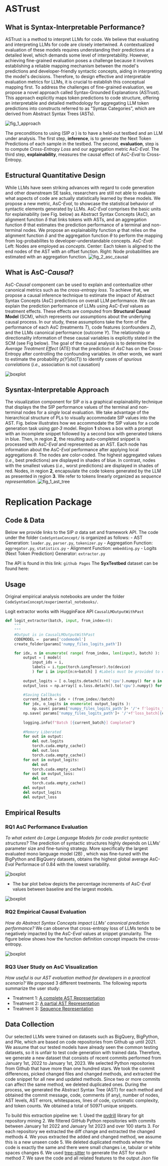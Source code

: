 # ASTrust

<!-- WARNING: THIS FILE WAS AUTOGENERATED! DO NOT EDIT! -->

## What is Syntax-Interpretable Performance?

ASTrust is a method to interpret LLMs for code. We believe that evaluating and interpreting LLMs for code are closely intertwined. A contextualized evaluation of these models requires understanding their predictions at a detailed level, which demands some level of interpretability. However, achieving fine-grained evaluation poses a challenge because it involves establishing a reliable mapping mechanism between the model's predictions and developer-friendly syntactic concepts, aiding in interpreting the model's decisions. Therefore, to design effective and interpretable evaluation metrics for LLMs, it is crucial to establish this conceptual mapping first. To address the challenges of fine-grained evaluation, we propose a novel approach called Syntax-Grounded Explanations (ASTrust). This approach explicitly maps token predictions to code structure, offering an interpretable and detailed methodology for aggregating LLM token predictions into constructs referred to as "Syntax Categories", which are derived from Abstract Syntax Trees (ASTs).


![fig_1_approach](https://github.com/WM-SEMERU/CodeSyntaxConcept/assets/1779831/5ef2267e-e34e-4702-8b4b-aa854b8b5ad3)



The preconditions to using (SIP $`\alpha`$ ) is to have a held-out testbed and
an LLM under analysis. The first step, **inference**, is to generate the
Next Token Predictions of each sample in the testbed. The second,
**evaluation**, step is to compute *Cross-Entropy Loss* and our
aggregation metric AsC-*Eval*. The third step, **explainability**,
measures the causal effect of AsC-*Eval* to Cross-Entropy.

## Estructural Quantitative Design

While LLMs have seen striking advances with regard to code generation
and other downstream SE tasks, researchers are still not able to
evaluate what aspects of code are actually statistically learned by
these models. We propose a new metric, AsC-*Eval*, to showcase the
statistical behavior of syntactic elements generated by LLMs. AsC-*Eval*
comprises the basic units for explainability (see Fig. below) as
Abstract Syntax Concepts (AsC), an alignment function $\delta$ that
links tokens with ASTs, and an aggregation function $\theta$ that
estimates the prediction performance of a terminal and non-terminal
nodes. We propose an explainability function $\varphi$ that relies on
the alignment function $\delta$ and the aggregation function $\theta$ to
perform the mapping from log-probabilites to developer-understandable
concepts. AsC-*Eval*: Left: Nodes are employed as *concepts*. Center:
Each token is aligned to the end nodes of the AST with an offset
function. Right: Node probabilities are estimated with an aggregation
function.
![fig_2_asc_causal](https://github.com/WM-SEMERU/CodeSyntaxConcept/assets/1779831/24f65453-0247-4f20-a34e-59dbf9903e8e)



## What is AsC-*Causal*?

AsC-*Causal* component can be used to explain and contextualize other
canonical metrics such as the *cross-entropy loss*. To achieve that, we
propose a causal inference technique to estimate the impact of Abstract
Syntax Concepts (AsC) predictions on overall LLM performance. We can
explain the prediction performance of LLMs using AsC-*Eval* values as
treatment effects. These effects are computed from **Structural Causal
Model** (SCM), which represents our assumptions about the underlying
causal process. In our study, these assumptions take the form of the
performance of each AsC (treatments $T$), code features (confounders
$Z$), and the LLMs canonical performance (outcome $Y$). The relationship
or directionality information of these causal variables is explicitly
stated in the SCM (see Fig below). The goal of the causal analysis is to
determine the *Average Treatment Effect* (ATE) that the prediction of
*AsC* has on the Cross-Entropy after controlling the confounding
variables. In other words, we want to estimate the probability
$p(Y|do(T))$ to identify cases of *spurious correlations* (*i.e.,*
association is not causation)

![boxplot](./figures/approach/asccausal.png "Causal")

## Sysntax-Interpretable Approach

The visualization component for SIP $`\alpha`$ is a graphical explainability
technique that displays the the SIP performance values of the
terminal and non-terminal nodes for a *single* local evaluation. We take
advantage of the hierarchical structure of PLs to visually accommodate
SIP values into the AST. Fig. below illustrates how we
accommodate the SIP values for a code generation task using
*gpt-3* model. Region **1** shows a box with a prompt with an incomplete
snippet followed by a second box with generated tokens in blue. Then, in
region **2**, the resulting auto-completed snippet is processed with
AsC-*Eval* and represented as an AST. Each node has information about
the AsC-*Eval* performance after applying local aggregations $\theta$.
The nodes are color-coded. The highest aggregated values (*i.e.,* best
predictions) are displayed in shades of blue. In contrast, nodes with
the smallest values (*i.e.,* worst predictions) are displayed in shades
of red. Nodes, in region **2**, encapsulate the code tokens generated by
the LLM as presented in region **3**. We refer to tokens linearly
organized as *sequence representation*.
![fig_1_ast_tree](https://github.com/WM-SEMERU/CodeSyntaxConcept/assets/1779831/dab3e16a-6507-4a72-8314-0effb0766060)



# Replication Package

## Code & Data

Below we provide links to the SIP $`\alpha`$ data set and framework API.
The code under the folder `CodeSyntaxConcept/` is organized as
follows: - AST Generation: `loader.py`, `parser.py`, `tokenizer.py` -
Aggregation Function: `aggregator.py`, `statistics.py` - Alignment
Function: `embedding.py` - Logits (Next Token Prediction) Generator:
`extractor.py`

The API is found in this link: `github Pages` The **SyxTestbed** dataset
can be found here:

## Usage

Original empirical analysis notebooks are under the folder
`CodeSyntaxConcept/experimental_notebooks/`.

Logit extractor works with HugginFace API `CausalLMOutputWithPast`

``` python
def logit_extractor(batch, input, from_index=0):
    """
    """
    #Output is in CausalLMOutputWithPast
    CODEMODEL =  params['codemodel']
    create_folder(params['numpy_files_logits_path'])

    for idx, n in enumerate( range( from_index, len(input), batch) ):
        output = [ model( 
            input_ids = i, 
            labels = i.type(torch.LongTensor).to(device) 
            ) for i in input[n:n+batch] ] #Labels must be provided to compute loss
    
        output_logits = [ o.logits.detach().to('cpu').numpy() for o in output ]  #Logits Extraction
        output_loss = np.array([ o.loss.detach().to('cpu').numpy() for o in output ])  #Language modeling loss (for next-token prediction).

        #Saving Callbacks
        current_batch = idx + (from_index//batch)
        for jdx, o_logits in enumerate( output_logits ):
            np.save( params['numpy_files_logits_path']+ '/'+ f'logits_tensor[{jdx+n}]_batch[{current_batch}]_model[{CODEMODEL}].npy', o_logits) #Saving LOGITS
        np.save( params['numpy_files_logits_path']+ '/'+f'loss_batch[{current_batch}]_model[{CODEMODEL}].npy', output_loss) #Saving LOSS
        
        logging.info(f"Batch [{current_batch}] Completed")
        
        #Memory Liberated
        for out in output:
            del out.logits
            torch.cuda.empty_cache()
            del out.loss
            torch.cuda.empty_cache()
        for out in output_logits:
            del out
            torch.cuda.empty_cache()
        for out in output_loss:
            del out
            torch.cuda.empty_cache()
        del output
        del output_logits
        del output_loss
```

## Empirical Results

### RQ1 AsC Performance Evaluation

*To what extent do Large Language Models for code predict syntactic
structures?* The prediction of syntactic structures highly depends on
LLMs’ parameter size and fine-tuning strategy. More specifically the
largest evaluated mono language model (2B) , which was fine-tuned with
the BigPython and BigQuery datasets, obtains the highest global average
AsC-*Eval* Performace of $0.84$ with the lowest variability.

![boxplot](./figures/results/rq1/ascperformance.png "ascperformance")

- The bar plot below depicts the percentage increments of AsC-*Eval*
  values between baseline and the largest models.

![boxplot](./figures/results/rq1/increment_bars.png "ascperformance")

### RQ2 Empirical Causal Evaluation

*How do Abstract Syntax Concepts impact LLMs’ canonical prediction
performance?* We can observe that cross-entropy loss of LLMs tends to be
negatively impacted by the AsC-*Eval* values at snippet granularity. The
figure below shows how the function definition concept impacts the
cross-entropy.

![boxplot](./figures/results/rq2/output_2.7B_corr_loss.png "corr_loss_ccp")

### RQ3 User Study on AsC Visualization

*How useful is our AST evaluation method for developers in a practical
scenario?* We proposed 3 different treetments. The following reports
summarize the user study:

- Treatment 1: [A complete AST
  Representation](https://github.com/xxxxx/CodeSyntaxConcept/blob/master/reports/AST-Complete.pdf)
- Treatment 2: [A partial AST
  Representation](https://github.com/xxxxx/CodeSyntaxConcept/blob/master/reports/AST-Partial.pdf)  
- Treatment 3: [Sequence
  Representation](https://github.com/xxxxx/CodeSyntaxConcept/blob/master/reports/Sequence.pdf)

## Data Collection

Our selected LLMs were trained on datasets such as BigQuery, BigPython,
and Pile, which are based on code repositories from Github up until
2021. We assume that our tested models have already seen the common
testing datasets, so it is unfair to test code generation with trained
data. Therefore, we generate a new dataset that consists of recent
commits performed from January 1st, 2022 to January 1st, 2023. We
selected Python repositories from Github that have more than one hundred
stars. We took the commit differences, picked changed files and changed
methods, and extracted the code snippet for all new and updated methods.
Since two or more commits can affect the same method, we deleted
duplicated ones. During the process, we generated the Abstract Syntax
Tree (AST) for each method and obtained the commit message, code,
comments (if any), number of nodes, AST levels, AST errors, whitespaces,
lines of code, cyclomatic complexity, and token counts. We obtained a
total of 50971 unique snippets.

To build this extraction pipeline we: 1. Used the
[pydrill](https://pypi.org/project/pydrill/) library for git repository
mining 2. We filtered GitHub Python repositories with commits between
January 1st 2022 and January 1st 2023 and over 100 starts 3. For each
repository we extracted the diff change and extracted the changed
methods 4. We yous extracted the added and changed method, we assume
this is a new unseen code 5. We deleted duplicated methods where the
code is exactly the same and there were small changes i.e, tabular or
white spaces changes 6. We used
[tree-sitter](https://tree-sitter.github.io/tree-sitter/) to generate
the AST for each method 7. We save the code and all related features to
the output Json file

